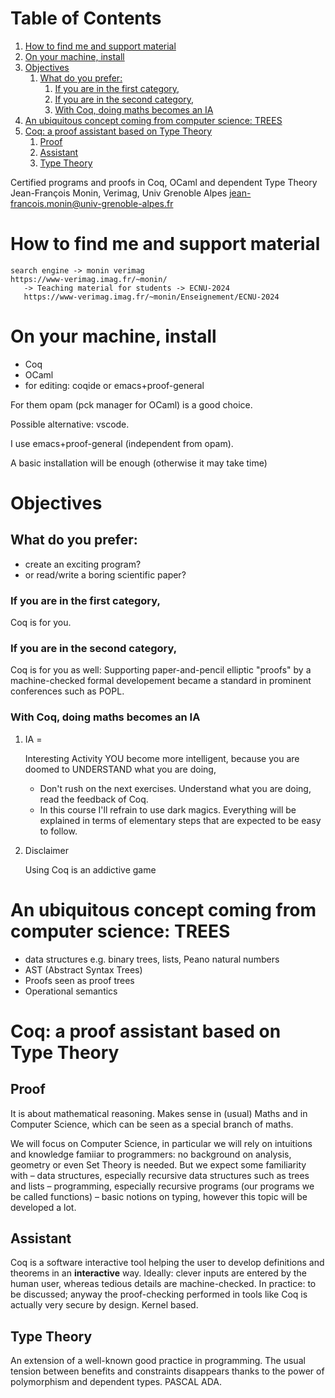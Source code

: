 
# Table of Contents

1.  [How to find me and support material](#orgdd1e4b0)
2.  [On your machine, install](#orgac63b8c)
3.  [Objectives](#org871be56)
    1.  [What do you prefer:](#org34bf601)
        1.  [If you are in the first category,](#org27d3423)
        2.  [If you are in the second category,](#org2fb363e)
        3.  [With Coq, doing maths becomes an IA](#orgd7b6793)
4.  [An ubiquitous concept coming from computer science: TREES](#org9561c81)
5.  [Coq: a proof assistant based on Type Theory](#orgf67274a)
    1.  [Proof](#org0b0268f)
    2.  [Assistant](#orgb0e8653)
    3.  [Type Theory](#org3234e29)

Certified programs and proofs in Coq, OCaml and dependent Type Theory
Jean-François Monin, Verimag, Univ Grenoble Alpes
jean-francois.monin@univ-grenoble-alpes.fr


<a id="orgdd1e4b0"></a>

# How to find me and support material

    search engine -> monin verimag
    https://www-verimag.imag.fr/~monin/
       -> Teaching material for students -> ECNU-2024
       https://www-verimag.imag.fr/~monin/Enseignement/ECNU-2024


<a id="orgac63b8c"></a>

# On your machine, install

-   Coq
-   OCaml
-   for editing: coqide or emacs+proof-general

For them opam (pck manager for OCaml) is a good choice.

Possible alternative: vscode.

I use emacs+proof-general (independent from opam).

A basic installation will be enough (otherwise it may take time)


<a id="org871be56"></a>

# Objectives


<a id="org34bf601"></a>

## What do you prefer:

-   create an exciting program?
-   or read/write a boring scientific paper?


<a id="org27d3423"></a>

### If you are in the first category,

Coq is for you.


<a id="org2fb363e"></a>

### If you are in the second category,

Coq is for you as well:
Supporting paper-and-pencil elliptic "proofs" by a 
machine-checked formal developement became a standard in
prominent conferences such as POPL.


<a id="orgd7b6793"></a>

### With Coq, doing maths becomes an IA

1.  IA =

    Interesting Activity
    YOU become more intelligent, 
    because you are doomed to UNDERSTAND what you are doing,
    
    -   Don't rush on the next exercises.
        Understand what you are doing, read the feedback of Coq.
    -   In this course I'll refrain to use dark magics.
        Everything will be explained in terms of elementary steps
        that are expected to be easy to follow.

2.  Disclaimer

    Using Coq is an addictive game


<a id="org9561c81"></a>

# An ubiquitous concept coming from computer science: TREES

-   data structures
    e.g. binary trees, lists, Peano natural numbers
-   AST (Abstract Syntax Trees)
-   Proofs seen as proof trees
-   Operational semantics


<a id="orgf67274a"></a>

# Coq: a proof assistant based on Type Theory


<a id="org0b0268f"></a>

## Proof

It is about mathematical reasoning.
Makes sense in (usual) Maths and in Computer Science,
which can be seen as a special branch of maths.

We will focus on Computer Science, in particular we will rely
on intuitions and knowledge famiiar to programmers:
no background on analysis, geometry or even Set Theory
is needed.
But we expect some familiarity with 
&#x2013; data structures, especially recursive data structures 
   such as trees and lists
&#x2013; programming, especially recursive programs
   (our programs we be called functions)
&#x2013; basic notions on typing, however this topic will be
   developed a lot.


<a id="orgb0e8653"></a>

## Assistant

Coq is a software interactive tool helping the user to
develop definitions and theorems in an **interactive** way.
Ideally: <span class="underline">clever</span> inputs are entered by the human user, whereas 
<span class="underline">tedious</span> details are machine-checked.
In practice: to be discussed; anyway the proof-checking performed
in tools like Coq is actually <span class="underline">very secure</span> by design. Kernel based.


<a id="org3234e29"></a>

## Type Theory

An extension of a well-known good practice in programming.
The usual tension between benefits and constraints disappears
thanks to the power of polymorphism and dependent types.
PASCAL ADA.

